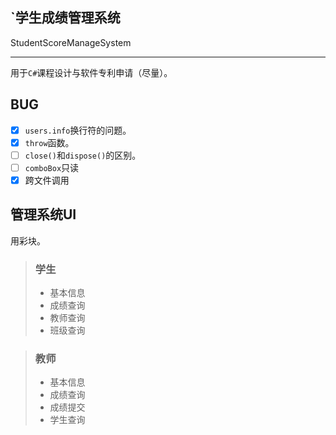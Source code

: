 ## `学生成绩管理系统
StudentScoreManageSystem

---

用于`C#`课程设计与软件专利申请（尽量）。

## BUG

- [x] `users.info`换行符的问题。
- [x] `throw`函数。
- [ ] `close()`和`dispose()`的区别。
- [ ] `comboBox`只读
- [x] 跨文件调用

## 管理系统UI

用彩块。

> ### 学生
>
> - 基本信息
> - 成绩查询
> - 教师查询
> - 班级查询

> ### 教师
>
> + 基本信息
> + 成绩查询
> + 成绩提交
> + 学生查询

